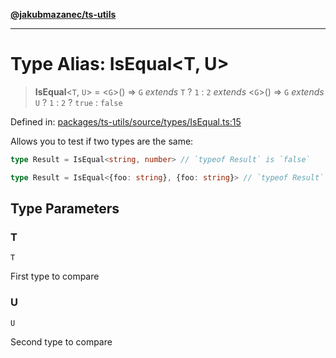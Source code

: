 [**@jakubmazanec/ts-utils**](../README.md)

---

# Type Alias: IsEqual\<T, U\>

> **IsEqual**\<`T`, `U`\> = \<`G`\>() => `G` _extends_ `T` ? `1` : `2` _extends_ \<`G`\>() => `G`
> _extends_ `U` ? `1` : `2` ? `true` : `false`

Defined in:
[packages/ts-utils/source/types/IsEqual.ts:15](https://github.com/jakubmazanec/tools/blob/dccfe8e5cee218e88ff4db59e4bf460975897c58/packages/ts-utils/source/types/IsEqual.ts#L15)

Allows you to test if two types are the same:

```TypeScript
type Result = IsEqual<string, number> // `typeof Result` is `false`
```

```TypeScript
type Result = IsEqual<{foo: string}, {foo: string}> // `typeof Result` is `true`
```

## Type Parameters

### T

`T`

First type to compare

### U

`U`

Second type to compare
